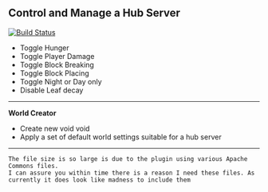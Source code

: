 Control and Manage a Hub Server
---

[![Build Status](https://travis-ci.org/Relicum/Hubcontrol.png?branch=master)](https://travis-ci.org/Relicum/Hubcontrol)

* Toggle Hunger
* Toggle Player Damage
* Toggle Block Breaking
* Toggle Block Placing
* Toggle Night or Day only
* Disable Leaf decay

----

**World Creator**

* Create new void void
* Apply a set of default world settings suitable for a hub server

----

```
The file size is so large is due to the plugin using various Apache Commons files.
I can assure you within time there is a reason I need these files. As currently it does look like madness to include them
```